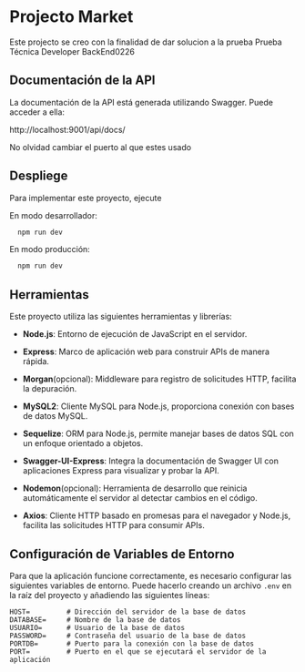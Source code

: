 
# Projecto Market 

Este projecto se creo con la finalidad de dar solucion a la prueba Prueba Técnica Developer BackEnd0226


## Documentación de la API

La documentación de la API está generada utilizando Swagger. Puede acceder a ella:

http://localhost:9001/api/docs/

No olvidad cambiar el puerto al que estes usado 

## Despliege

Para implementar este proyecto, ejecute

En modo desarrollador:

```bash
  npm run dev
```
En modo producción:

```bash
  npm run dev
```


## Herramientas

Este proyecto utiliza las siguientes herramientas y librerías:

- **Node.js**: Entorno de ejecución de JavaScript en el servidor.

- **Express**: Marco de aplicación web para construir APIs de manera rápida.

- **Morgan**(opcional): Middleware para registro de solicitudes HTTP, facilita la depuración.

- **MySQL2**: Cliente MySQL para Node.js, proporciona conexión con bases de datos MySQL.

- **Sequelize**: ORM para Node.js, permite manejar bases de datos SQL con un enfoque orientado a objetos.

- **Swagger-UI-Express**: Integra la documentación de Swagger UI con aplicaciones Express para visualizar y probar la API.

- **Nodemon**(opcional): Herramienta de desarrollo que reinicia automáticamente el servidor al detectar cambios en el código.

- **Axios**: Cliente HTTP basado en promesas para el navegador y Node.js, facilita las solicitudes HTTP para consumir APIs.

## Configuración de Variables de Entorno

Para que la aplicación funcione correctamente, es necesario configurar las siguientes variables de entorno. Puede hacerlo creando un archivo `.env` en la raíz del proyecto y añadiendo las siguientes líneas:

```plaintext
HOST=         # Dirección del servidor de la base de datos
DATABASE=     # Nombre de la base de datos
USUARIO=      # Usuario de la base de datos
PASSWORD=     # Contraseña del usuario de la base de datos 
PORTDB=       # Puerto para la conexión con la base de datos
PORT=         # Puerto en el que se ejecutará el servidor de la aplicación
